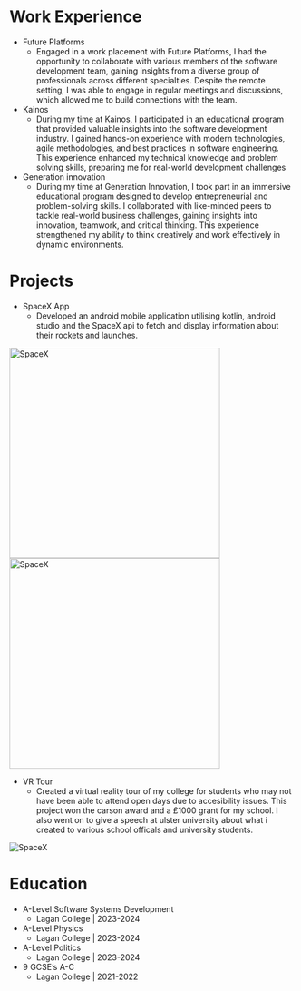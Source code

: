 # Work Experience
- Future Platforms
  - Engaged in a work placement with Future Platforms, I had the
    opportunity to collaborate with various members of the software
    development team, gaining insights from a diverse group of
    professionals across different specialties. Despite the remote setting,
    I was able to engage in regular meetings and discussions, which
    allowed me to build connections with the team.
- Kainos
   - During my time at Kainos, I participated in an educational program that provided valuable insights into the software development industry. I gained hands-on 
   experience with modern technologies, agile methodologies, and best practices in software engineering. This experience enhanced my technical knowledge and problem 
   solving skills, preparing me for real-world development challenges
- Generation innovation
  - During my time at Generation Innovation, I took part in an immersive educational program designed to develop entrepreneurial and problem-solving skills. I collaborated with like-minded peers to tackle real-world business challenges, gaining insights into innovation, teamwork, and critical thinking. This experience strengthened my ability to think creatively and work effectively in dynamic environments.

# Projects
- SpaceX App
   - Developed an android mobile application utilising kotlin, android studio and the SpaceX api to fetch and display information about their rockets and launches.
<img padding="50" width="371" alt="SpaceX" src="https://CorbanAllan.github.io/assets/img/SpaceX_1.png" />
<img padding="50" width="371" alt="SpaceX" src="https://CorbanAllan.github.io/assets/img/SpaceX_2.png" />

- VR Tour
   - Created a virtual reality tour of my college for students who may not have been able to attend open days due to accesibility issues. This project won the carson award and a £1000 grant for my school. I         also went on to give a speech at ulster university about what i created to various school officals and university students.
<img padding="50" alt="SpaceX" src="https://github.com/user-attachments/assets/544b87ba-e562-4960-bf3c-e4711fe86ac6"/>


# Education
- A-Level Software Systems Development
  - Lagan College | 2023-2024
- A-Level Physics
  - Lagan College | 2023-2024
- A-Level Politics
  - Lagan College | 2023-2024
- 9 GCSE’s A-C
  - Lagan College | 2021-2022
      



